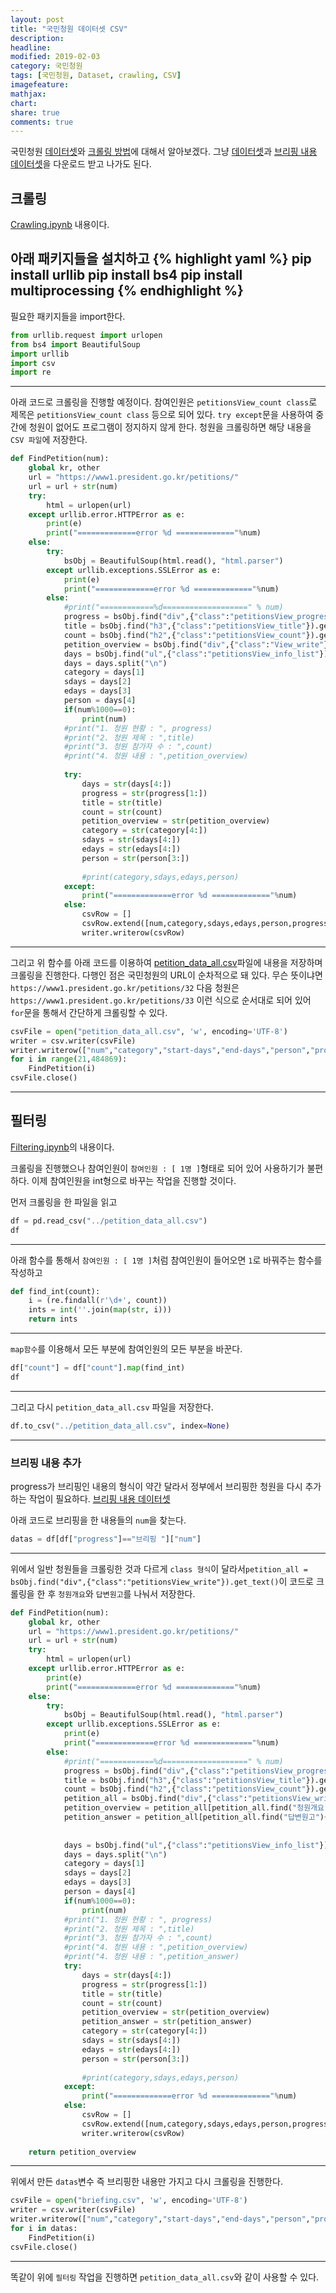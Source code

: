 ```yaml
---
layout: post
title: "국민청원 데이터셋 CSV"
description: 
headline: 
modified: 2019-02-03
category: 국민청원
tags: [국민청원, Dataset, crawling, CSV]
imagefeature: 
mathjax: 
chart: 
share: true
comments: true
---
```


국민청원 [데이터셋](https://www.dropbox.com/s/4q5neb9ngdhfg8y/petition_data_all.csv?dl=0)와 [크롤링 방법](https://github.com/newhiwoong/National-Petition/tree/master/Data)에 대해서 알아보겠다. 그냥 [데이터셋](https://www.dropbox.com/s/4q5neb9ngdhfg8y/petition_data_all.csv?dl=0)과 [브리핑 내용 데이터셋](https://www.dropbox.com/s/n8oj13ciji9x93h/briefing.csv?dl=0)을 다운로드 받고 나가도 된다.

## 크롤링
[Crawling.ipynb](https://github.com/newhiwoong/National-Petition/blob/master/Data/Crawling.ipynb) 내용이다.

아래 패키지들을 설치하고 
{% highlight yaml %}
pip install urllib
pip install bs4
pip install multiprocessing
{% endhighlight %}
---

필요한 패키지들을 import한다.
```python
from urllib.request import urlopen
from bs4 import BeautifulSoup
import urllib
import csv
import re
```
---

아래 코드로 크롤링을 진행할 예정이다. 참여인원은 `petitionsView_count class`로 제목은 `petitionsView_count class` 등으로 되어 있다. `try except`문을 사용하여 중간에 청원이 없어도 프로그램이 정지하지 않게 한다. 청원을 크롤링하면 해당 내용을 `CSV 파일`에 저장한다.

```python
def FindPetition(num):
    global kr, other
    url = "https://www1.president.go.kr/petitions/"
    url = url + str(num)
    try:
        html = urlopen(url)
    except urllib.error.HTTPError as e:
        print(e)
        print("=============error %d ============="%num)
    else:
        try:
            bsObj = BeautifulSoup(html.read(), "html.parser")
        except urllib.exceptions.SSLError as e:
            print(e)
            print("=============error %d ============="%num)
        else:
            #print("============%d===================" % num)
            progress = bsObj.find("div",{"class":"petitionsView_progress"}).get_text()
            title = bsObj.find("h3",{"class":"petitionsView_title"}).get_text()
            count = bsObj.find("h2",{"class":"petitionsView_count"}).get_text()
            petition_overview = bsObj.find("div",{"class":"View_write"}).get_text()
            days = bsObj.find("ul",{"class":"petitionsView_info_list"}).get_text()
            days = days.split("\n")
            category = days[1]
            sdays = days[2]
            edays = days[3]
            person = days[4]
            if(num%1000==0):
                print(num)
            #print("1. 청원 현황 : ", progress)
            #print("2. 청원 제목 : ",title)
            #print("3. 청원 참가자 수 : ",count)
            #print("4. 청원 내용 : ",petition_overview)
            
            try:
                days = str(days[4:])
                progress = str(progress[1:])
                title = str(title)
                count = str(count)
                petition_overview = str(petition_overview)
                category = str(category[4:])
                sdays = str(sdays[4:])
                edays = str(edays[4:])
                person = str(person[3:])
                
                #print(category,sdays,edays,person)
            except:
                print("=============error %d ============="%num)
            else:
                csvRow = []
                csvRow.extend([num,category,sdays,edays,person,progress,title,count,petition_overview])
                writer.writerow(csvRow)
```
---

그리고 위 함수를 아래 코드를 이용하여 [petition_data_all.csv](https://www.dropbox.com/s/4q5neb9ngdhfg8y/petition_data_all.csv?dl=0)파일에 내용을 저장하며 크롤링을 진행한다. 다행인 점은 국민청원의 URL이 순차적으로 돼 있다. 무슨 뜻이냐면 `https://www1.president.go.kr/petitions/32` 다음 청원은 `https://www1.president.go.kr/petitions/33` 이런 식으로 순서대로 되어 있어 `for`문을 통해서 간단하게 크롤링할 수 있다.
```python
csvFile = open("petition_data_all.csv", 'w', encoding='UTF-8')
writer = csv.writer(csvFile)
writer.writerow(["num","category","start-days","end-days","person","progress","title","count","petition_overview"])
for i in range(21,484869):
    FindPetition(i)
csvFile.close()
```
---

## 필터링
[Filtering.ipynb](https://github.com/newhiwoong/National-Petition/blob/master/Data/Filtering.ipynb)의 내용이다. 

크롤링을 진행했으나 참여인원이 `참여인원 : [ 1명 ]`형태로 되어 있어 사용하기가 불편하다. 이제 참여인원을 int형으로 바꾸는 작업을 진행할 것이다.

먼저 크롤링을 한 파일을 읽고
```python
df = pd.read_csv("../petition_data_all.csv")
df
```
---

아래 함수를 통해서 `참여인원 : [ 1명 ]`처럼 참여인원이 들어오면 `1`로 바꿔주는 함수를 작성하고 
```python
def find_int(count):
    i = (re.findall(r'\d+', count))
    ints = int(''.join(map(str, i)))
    return ints
```
---

`map함수`를 이용해서 모든 부분에 참여인원의 모든 부분을 바꾼다.
```python
df["count"] = df["count"].map(find_int)
df
```
---

그리고 다시 `petition_data_all.csv` 파일을 저장한다.
```python
df.to_csv("../petition_data_all.csv", index=None)
```
---

### 브리핑 내용 추가
progress가 브리핑인 내용의 형식이 약간 달라서 정부에서 브리핑한 청원을 다시 추가하는 작업이 필요하다. [브리핑 내용 데이터셋](https://github.com/newhiwoong/National-Petition/blob/master/Data/briefing.csv)

아래 코드로 브리핑을 한 내용들의 `num`을 찾는다.
```python
datas = df[df["progress"]=="브리핑 "]["num"]
```
---

위에서 일반 청원들을 크롤링한 것과 다르게 `class 형식`이 달라서`petition_all = bsObj.find("div",{"class":"petitionsView_write"}).get_text()`이 코드로 크롤링을 한 후 `청원개요`와 `답변원고`를 나눠서 저장한다.
```python
def FindPetition(num):
    global kr, other
    url = "https://www1.president.go.kr/petitions/"
    url = url + str(num)
    try:
        html = urlopen(url)
    except urllib.error.HTTPError as e:
        print(e)
        print("=============error %d ============="%num)
    else:
        try:
            bsObj = BeautifulSoup(html.read(), "html.parser")
        except urllib.exceptions.SSLError as e:
            print(e)
            print("=============error %d ============="%num)
        else:
            #print("============%d===================" % num)
            progress = bsObj.find("div",{"class":"petitionsView_progress"}).get_text()
            title = bsObj.find("h3",{"class":"petitionsView_title"}).get_text()
            count = bsObj.find("h2",{"class":"petitionsView_count"}).get_text()
            petition_all = bsObj.find("div",{"class":"petitionsView_write"}).get_text()
            petition_overview = petition_all[petition_all.find("청원개요")+4:petition_all.find("답변원고")]
            petition_answer = petition_all[petition_all.find("답변원고")+4:]
            
            
            days = bsObj.find("ul",{"class":"petitionsView_info_list"}).get_text()
            days = days.split("\n")
            category = days[1]
            sdays = days[2]
            edays = days[3]
            person = days[4]
            if(num%1000==0):
                print(num)
            #print("1. 청원 현황 : ", progress)
            #print("2. 청원 제목 : ",title)
            #print("3. 청원 참가자 수 : ",count)
            #print("4. 청원 내용 : ",petition_overview)
            #print("4. 청원 내용 : ",petition_answer)
            try:
                days = str(days[4:])
                progress = str(progress[1:])
                title = str(title)
                count = str(count)
                petition_overview = str(petition_overview)
                petition_answer = str(petition_answer)
                category = str(category[4:])
                sdays = str(sdays[4:])
                edays = str(edays[4:])
                person = str(person[3:])
                
                #print(category,sdays,edays,person)
            except:
                print("=============error %d ============="%num)
            else:
                csvRow = []
                csvRow.extend([num,category,sdays,edays,person,progress,title,count,petition_overview,petition_answer])
                writer.writerow(csvRow)
                
    return petition_overview
```
---

위에서 만든 `datas`변수 즉 브리핑한 내용만 가지고 다시 크롤링을 진행한다.
```python
csvFile = open("briefing.csv", 'w', encoding='UTF-8')
writer = csv.writer(csvFile)
writer.writerow(["num","category","start-days","end-days","person","progress","title","count","petition_overview","petition_answer"])
for i in datas:
    FindPetition(i)
csvFile.close()
```
---

똑같이 위에 `필터링` 작업을 진행하면 `petition_data_all.csv`와 같이 사용할 수 있다.